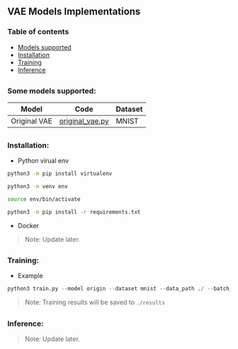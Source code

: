 ## VAE Models Implementations

### Table of contents

<!--ts-->
   * [Models supported](#some-models-supported)
   * [Installation](#installation)
   * [Training](#training)
   * [Inference](#inference)
<!--te-->
##
### Some models supported:

| Model | Code | Dataset |
| --- | --- | --- |
| Original VAE | [original_vae.py](/models/original_vae.py) | MNIST |

##
### Installation:

* Python virual env
```bash
python3 -m pip install virtualenv

python3 -m venv env

source env/bin/activate

python3 -m pip install -r requirements.txt
```

* Docker
> Note: Update later.

##
### Training:

* Example
```python
python3 train.py --model origin --dataset mnist --data_path ./ --batch_size 100 --epochs 30
```
> Note: Training results will be saved to `./results`

##
### Inference:
> Note: Update later.